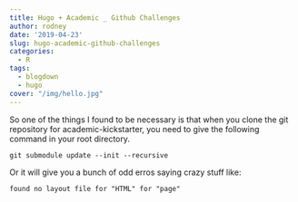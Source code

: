 ```yaml
---
title: Hugo + Academic _ Github Challenges
author: rodney
date: '2019-04-23'
slug: hugo-academic-github-challenges
categories:
  - R
tags:
  - blogdown
  - hugo
cover: "/img/hello.jpg"
---
```


So one of the things I found to be necessary is that when you clone the git repository for academic-kickstarter, you need to give the following command in your root directory.

```
git submodule update --init --recursive
```

Or it will give you a bunch of odd erros saying crazy stuff like:

```
found no layout file for "HTML" for "page"
```
